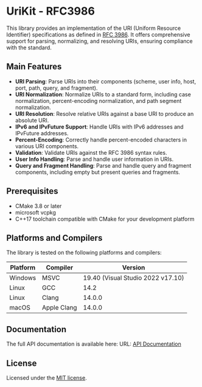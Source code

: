 # UriKit - RFC3986

This library provides an implementation of the URI (Uniform Resource Identifier) specifications as defined
in [RFC 3986](https://tools.ietf.org/html/rfc3986). It offers comprehensive support for parsing, normalizing, and
resolving URIs, ensuring compliance with the standard.

## Main Features

- **URI Parsing**: Parse URIs into their components (scheme, user info, host, port, path, query, and fragment).
- **URI Normalization**: Normalize URIs to a standard form, including case normalization, percent-encoding
  normalization, and path segment normalization.
- **URI Resolution**: Resolve relative URIs against a base URI to produce an absolute URI.
- **IPv6 and IPvFuture Support**: Handle URIs with IPv6 addresses and IPvFuture addresses.
- **Percent-Encoding**: Correctly handle percent-encoded characters in various URI components.
- **Validation**: Validate URIs against the RFC 3986 syntax rules.
- **User Info Handling**: Parse and handle user information in URIs.
- **Query and Fragment Handling**: Parse and handle query and fragment components, including empty but present queries
  and fragments.

## Prerequisites

- CMake 3.8 or later
- microsoft vcpkg
- C++17 toolchain compatible with CMake for your development platform

## Platforms and Compilers

The library is tested on the following platforms and compilers:

| Platform | Compiler    | Version                           |
|----------|-------------|-----------------------------------|
| Windows  | MSVC        | 19.40 (Visual Studio 2022 v17.10) |
| Linux    | GCC         | 14.2                              |
| Linux    | Clang       | 14.0.0                            |
| macOS    | Apple Clang | 14.0.0                            |

## Documentation

The full API documentation is available here:
URL: [API Documentation](https://<your-username>.github.io/<repository-name>/)

## License

Licensed under the [MIT license](LICENSE.md).
